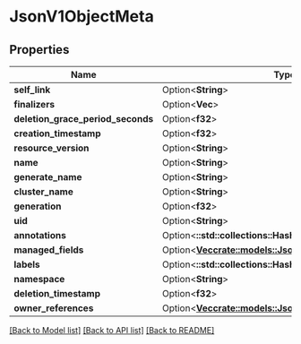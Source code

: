 # JsonV1ObjectMeta

## Properties

Name | Type | Description | Notes
------------ | ------------- | ------------- | -------------
**self_link** | Option<**String**> |  | [optional]
**finalizers** | Option<**Vec<String>**> |  | [optional]
**deletion_grace_period_seconds** | Option<**f32**> |  | [optional]
**creation_timestamp** | Option<**f32**> |  | [optional]
**resource_version** | Option<**String**> |  | [optional]
**name** | Option<**String**> |  | [optional]
**generate_name** | Option<**String**> |  | [optional]
**cluster_name** | Option<**String**> |  | [optional]
**generation** | Option<**f32**> |  | [optional]
**uid** | Option<**String**> |  | [optional]
**annotations** | Option<**::std::collections::HashMap<String, String>**> |  | [optional]
**managed_fields** | Option<[**Vec<crate::models::JsonV1ManagedFieldsEntry>**](json_V1ManagedFieldsEntry.md)> |  | [optional]
**labels** | Option<**::std::collections::HashMap<String, String>**> |  | [optional]
**namespace** | Option<**String**> |  | [optional]
**deletion_timestamp** | Option<**f32**> |  | [optional]
**owner_references** | Option<[**Vec<crate::models::JsonV1OwnerReference>**](json_V1OwnerReference.md)> |  | [optional]

[[Back to Model list]](../README.md#documentation-for-models) [[Back to API list]](../README.md#documentation-for-api-endpoints) [[Back to README]](../README.md)


